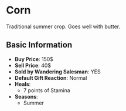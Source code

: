 # Corn

Traditional summer crop. Goes well with butter.

## Basic Information

- **Buy Price**: 150$
- **Sell Price**: 40$
- **Sold by Wandering Salesman**: YES
- **Default Gift Reaction**: Normal
- **Heals**:
  - 7 points of Stamina
- **Seasons**:
  - Summer